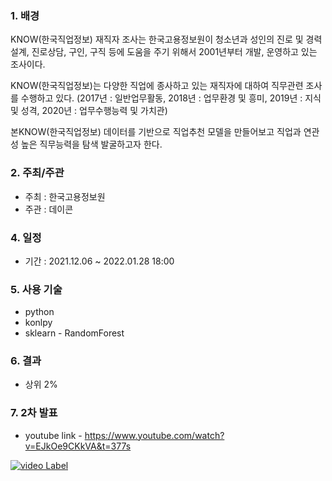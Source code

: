 ### 1. 배경 

KNOW(한국직업정보) 재직자 조사는 한국고용정보원이 청소년과 성인의 진로 및 경력설계, 진로상담, 구인, 구직 등에 도움을 주기 위해서 2001년부터 개발, 운영하고 있는 조사이다.

KNOW(한국직업정보)는 다양한 직업에 종사하고 있는 재직자에 대하여 직무관련 조사를 수행하고 있다. (2017년 : 일반업무활동, 2018년 : 업무환경 및 흥미, 2019년 : 지식 및 성격, 2020년 : 업무수행능력 및 가치관)

본KNOW(한국직업정보) 데이터를 기반으로 직업추천 모델을 만들어보고 직업과 연관성 높은 직무능력을 탐색 발굴하고자 한다.

### 2. 주최/주관

- 주최 : 한국고용정보원
- 주관 : 데이콘


### 4. 일정

- 기간 : 2021.12.06 ~ 2022.01.28 18:00

### 5. 사용 기술

 - python
 - konlpy
 - sklearn - RandomForest
 
### 6. 결과

- 상위 2%

### 7. 2차 발표

- youtube link - https://www.youtube.com/watch?v=EJkOe9CKkVA&t=377s

[![video Label](http://img.youtube.com/vi/EJkOe9CKkVA/0.jpg)](https://youtu.be/EJkOe9CKkVA)
